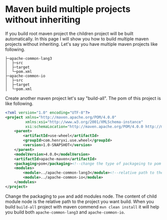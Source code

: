 # Maven build multiple projects without inheriting
If you build root maven project the children project will be built automatically. In this page
I will show you how to build multiple maven projects without inheriting. Let's say you have multiple
maven projects like following.
```
├─apache-common-lang3
│  ├─src
│  ├─target
│  └─pom.xml
├─apache-common-io
│  ├─src
│  ├─target
│  └─pom.xml
```
Create another maven project let's say "build-all". The pom of this project is like following.
```xml
<?xml version="1.0" encoding="UTF-8"?>
<project xmlns="http://maven.apache.org/POM/4.0.0"
         xmlns:xsi="http://www.w3.org/2001/XMLSchema-instance"
         xsi:schemaLocation="http://maven.apache.org/POM/4.0.0 http://maven.apache.org/xsd/maven-4.0.0.xsd">
    <parent>
        <artifactId>use-wheel</artifactId>
        <groupId>com.henryxi.use.wheel</groupId>
        <version>1.0-SNAPSHOT</version>
    </parent>
    <modelVersion>4.0.0</modelVersion>
    <artifactId>apache-maven</artifactId>
    <packaging>pom</packaging><!--change the type of packageing to pom -->
    <modules>
        <module>../apache-common-lang3</module><!--relative path to the project you want build -->
        <module>../apache-common-io</module>
    </modules>
</project>
```
Change the packaging to `pom` and add modules node. The content of child module node is the relative path to the project
you want build. When you build `build-all` project with maven commend `mvn clean install` it will help you build both
`apache-common-lang3` and `apache-common-io`.